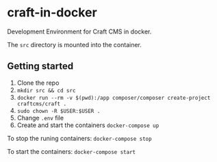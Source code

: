 # craft-in-docker

Development Environment for Craft CMS in docker.

The `src` directory is mounted into the container.

## Getting started

1. Clone the repo
2. `mkdir src && cd src`
3. `docker run --rm -v $(pwd):/app composer/composer create-project craftcms/craft .`
4. `sudo chown -R $USER:$USER .`
5. Change `.env` file
6. Create and start the containers `docker-compose up`

To stop the runing containers:
`docker-compose stop`

To start the containers:
`docker-compose start`
